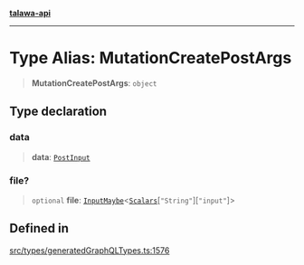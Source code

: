 [**talawa-api**](../../../README.md)

***

# Type Alias: MutationCreatePostArgs

> **MutationCreatePostArgs**: `object`

## Type declaration

### data

> **data**: [`PostInput`](PostInput.md)

### file?

> `optional` **file**: [`InputMaybe`](InputMaybe.md)\<[`Scalars`](Scalars.md)\[`"String"`\]\[`"input"`\]\>

## Defined in

[src/types/generatedGraphQLTypes.ts:1576](https://github.com/Suyash878/talawa-api/blob/f376d03c37e9acd046e7cc983947432c95f74442/src/types/generatedGraphQLTypes.ts#L1576)
